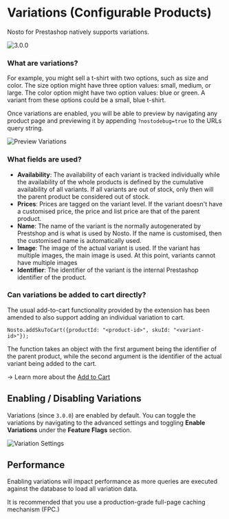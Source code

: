 # Variations \(Configurable Products\)

Nosto for Prestashop natively supports variations.

![3.0.0](https://img.shields.io/badge/nosto-3.0.0-green.svg)

### What are variations?

For example, you might sell a t-shirt with two options, such as size and color. The size option might have three option values: small, medium, or large. The color option might have two option values: blue or green. A variant from these options could be a small, blue t-shirt.

Once variations are enabled, you will be able to preview by navigating any product page and previewing it by appending `?nostodebug=true` to the URLs query string.

![Preview Variations](https://user-images.githubusercontent.com/327432/34206624-fc197872-e58f-11e7-8fb6-4cd1af6d978a.png)

### What fields are used?

* **Availability**: The availability of each variant is tracked individually while the availability of the whole products is defined by the cumulative availability of all variants. If all variants are out of stock, only then will the parent product be considered out of stock.
* **Prices**: Prices are tagged on the variant level. If the variant doesn't have a customised price, the price and list price are that of the parent product.
* **Name**: The name of the variant is the normally autogenerated by Prestshop and is what is used by Nosto. If the name is customised, then the customised name is automatically used.
* **Image**: The image of the actual variant is used. If the variant has multiple images, the main image is used. At this point, variants cannot have multiple images
* **Identifier**: The identifier of the variant is the internal Prestashop identifier of the product.

### Can variations be added to cart directly?

The usual add-to-cart functionality provided by the extension has been amended to also support adding an individual variation to cart.

`Nosto.addSkuToCart({productId: "<product-id>", skuId: "<variant-id>"});`

The function takes an object with the first argument being the identifier of the parent product, while the second argument is the identifier of the actual variant being added to the cart.

→ Learn more about the [Add to Cart](add-to-cart.md)

## Enabling / Disabling Variations

Variations \(since `3.0.0`\) are enabled by default. You can toggle the variations by navigating to the advanced settings and toggling **Enable Variations** under the **Feature Flags** section.

![Variation Settings](https://user-images.githubusercontent.com/327432/34206763-91b494ac-e590-11e7-8dbf-7c86bdefdd01.png)

## Performance

Enabling variations will impact performance as more queries are executed against the database to load all variation data.

It is recommended that you use a production-grade full-page caching mechanism \(FPC.\)

